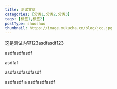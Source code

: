 ```yaml
---
title: 测试文章
categories: [分类1,分类2,分类3]
tags: [标签1,标签2]
postType: shuoshuo
thumbnail: https://image.xukucha.cn/blog/jcc.jpg
---
```


这是测试内容123asdfasdf123


asdfasdfasdf


asdfaf


asdfasdfasdfasdf


asdfasdf
a
asdfasdfasdf